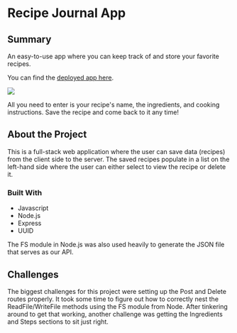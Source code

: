 <h1>
    Recipe Journal App
</h1>

<h2>
    Summary
</h2>

<p>
    An easy-to-use app where you can keep track of and store your favorite recipes.
</p>

You can find the [deployed app here](https://recipe-journal2022.herokuapp.com/).

<img src="Screen Shot 2022-01-21 at 12.50.59 AM.png">

<p>
    All you need to enter is your recipe's name, the ingredients, and cooking instructions. Save the recipe and come back to it any time!
</p>

<h2>
    About the Project
</h2>

<p>
    This is a full-stack web application where the user can save data (recipes) from the client side to the server. The saved recipes populate in a list on the left-hand side where the user can either select to view the recipe or delete it.
</p>

<h3>
    Built With
</h3>

* Javascript
* Node.js
* Express
* UUID

<p>
    The FS module in Node.js was also used heavily to generate the JSON file that serves as our API.
</p>

<h2>
    Challenges
</h2>

<p>
    The biggest challenges for this project were setting up the Post and Delete routes properly. It took some time to figure out how to correctly nest the ReadFile/WriteFile methods using the FS module from Node. After tinkering around to get that working, another challenge was getting the Ingredients and Steps sections to sit just right.
</p>
